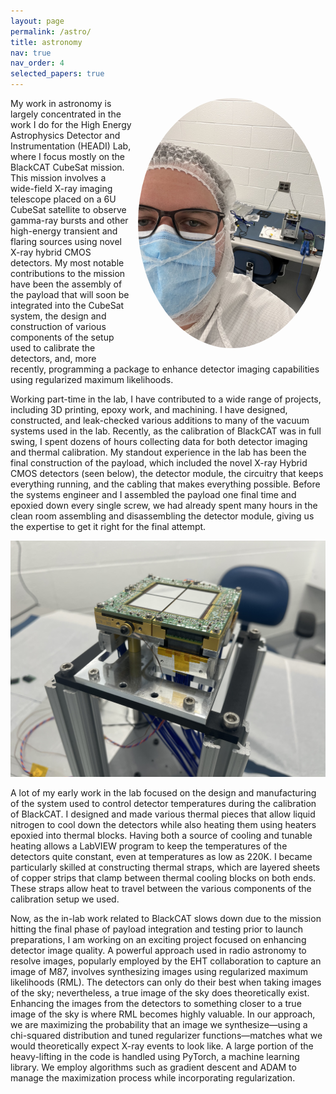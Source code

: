 ```yaml
---
layout: page
permalink: /astro/
title: astronomy
nav: true
nav_order: 4
selected_papers: true
---
```


<p style="float: right; margin: 0 0 10px 10px;">
  <img src="/assets/img/IMG_4634.jpg" alt="XHCD Assembly" style="max-width:100%; height:auto; width:300px; border-radius: 50%; object-fit: cover;">
</p>


My work in astronomy is largely concentrated in the work I do for the High Energy Astrophysics Detector and Instrumentation (HEADI) Lab, where I focus mostly on the BlackCAT CubeSat mission. This mission involves a wide-field X-ray imaging telescope placed on a 6U CubeSat satellite to observe gamma-ray bursts and other high-energy transient and flaring sources using novel X-ray hybrid CMOS detectors. My most notable contributions to the mission have been the assembly of the payload that will soon be integrated into the CubeSat system, the design and construction of various components of the setup used to calibrate the detectors, and, more recently, programming a package to enhance detector imaging capabilities using regularized maximum likelihoods.

Working part-time in the lab, I have contributed to a wide range of projects, including 3D printing, epoxy work, and machining. I have designed, constructed, and leak-checked various additions to many of the vacuum systems used in the lab. Recently, as the calibration of BlackCAT was in full swing, I spent dozens of hours collecting data for both detector imaging and thermal calibration. My standout experience in the lab has been the final construction of the payload, which included the novel X-ray Hybrid CMOS detectors (seen below), the detector module, the circuitry that keeps everything running, and the cabling that makes everything possible. Before the systems engineer and I assembled the payload one final time and epoxied down every single screw, we had already spent many hours in the clean room assembling and disassembling the detector module, giving us the expertise to get it right for the final attempt.

<img title="BlackCAT Focal Plane" alt="XHCD Focal Plane" src="/assets/img/IMG_4623.jpeg" style="max-width:100%; height:auto; width:550px;">

A lot of my early work in the lab focused on the design and manufacturing of the system used to control detector temperatures during the calibration of BlackCAT. I designed and made various thermal pieces that allow liquid nitrogen to cool down the detectors while also heating them using heaters epoxied into thermal blocks. Having both a source of cooling and tunable heating allows a LabVIEW program to keep the temperatures of the detectors quite constant, even at temperatures as low as 220K. I became particularly skilled at constructing thermal straps, which are layered sheets of copper strips that clamp between thermal cooling blocks on both ends. These straps allow heat to travel between the various components of the calibration setup we used.

Now, as the in-lab work related to BlackCAT slows down due to the mission hitting the final phase of payload integration and testing prior to launch preparations, I am working on an exciting project focused on enhancing detector image quality. A powerful approach used in radio astronomy to resolve images, popularly employed by the EHT collaboration to capture an image of M87, involves synthesizing images using regularized maximum likelihoods (RML). The detectors can only do their best when taking images of the sky; nevertheless, a true image of the sky does theoretically exist. Enhancing the images from the detectors to something closer to a true image of the sky is where RML becomes highly valuable. In our approach, we are maximizing the probability that an image we synthesize—using a chi-squared distribution and tuned regularizer functions—matches what we would theoretically expect X-ray events to look like. A large portion of the heavy-lifting in the code is handled using PyTorch, a machine learning library. We employ algorithms such as gradient descent and ADAM to manage the maximization process while incorporating regularization.



